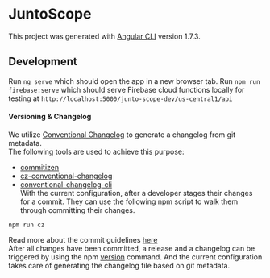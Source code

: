# JuntoScope	
 This project was generated with [Angular CLI](https://github.com/angular/angular-cli) version 1.7.3.	
 ## Development	
 Run `ng serve` which should open the app in a new browser tab.	
 Run `npm run firebase:serve` which should serve Firebase cloud functions locally for testing at `http://localhost:5000/junto-scope-dev/us-central1/api`	
 #### Versioning & Changelog	
We utilize [Conventional Changelog](https://github.com/conventional-changelog/conventional-changelog) to generate a changelog from git metadata.	
 The following tools are used to achieve this purpose:	
- [commitizen](https://github.com/commitizen/cz-cli)	
- [cz-conventional-changelog](https://www.npmjs.com/package/cz-conventional-changelog)	
- [conventional-changelog-cli](https://github.com/conventional-changelog/conventional-changelog/tree/master/packages/conventional-changelog-cli)	
 With the current configuration, after a developer stages their changes for a commit. They can use the following npm script to walk them through committing their changes.	
 ```	
npm run cz	
```	
 Read more about the commit guidelines [here](http://conventionalcommits.org/)	
 After all changes have been committed, a release and a changelog can be triggered by using the npm [version](https://docs.npmjs.com/cli/version) command. And the current configuration takes care of generating the changelog file based on git metadata.

